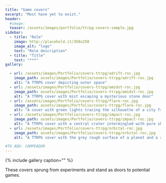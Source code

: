 ```yaml
---
title: "Game covers"
excerpt: "Most have yet to exist."
header:
  #image:
  teaser: /assets/images/portfolio/ttrpg-covers-sample.jpg
sidebar:
  - title: "Role"
    image: http://placehold.it/350x250
    image_alt: "logo"
    text: "Role description"
  - title: "Title"
    text: "***"
gallery:

  - url: /assets/images/Portfolio/covers-ttrpg/adrift-roc.jpg
    image_path: assets/images/Portfolio/covers-ttrpg/adrift-roc.jpg
    alt: "A TTRPG cover depicting outer space"
  - url: /assets/images/Portfolio/covers-ttrpg/amidst-roc.jpg
    image_path: assets/images/Portfolio/covers-ttrpg/amidst-roc.jpg
    alt: "A TTRPG cover with mist escaping a mysterious stone door"
  - url: /assets/images/Portfolio/covers-ttrpg/flare-roc.jpg
    image_path: assets/images/Portfolio/covers-ttrpg/flare-roc.jpg
    alt: "A cover with green lights tracing the silhouette of a city from above"
  - url: /assets/images/Portfolio/covers-ttrpg/impact-roc.jpg
    image_path: assets/images/Portfolio/covers-ttrpg/impact-roc.jpg
    alt: "A TTRPG cover with a central crater intermingled with pure shapes"
  - url: /assets/images/Portfolio/covers-ttrpg/orbital-roc.jpg
    image_path: assets/images/Portfolio/covers-ttrpg/orbital-roc.jpg
    alt: "A TTRPG cover with the grey rough surface of a planet and a red river above"

#TO ADD: CAMPEADOR
---
```


{% include gallery caption="" %}

These covers sprung from experiments and stand as doors to potential games.
